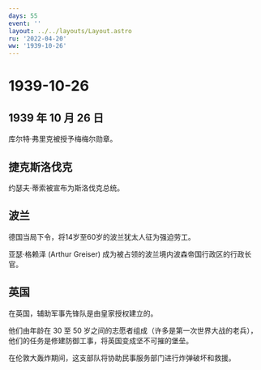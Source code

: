 ```yaml
---
days: 55
event: ''
layout: ../../layouts/Layout.astro
ru: '2022-04-20'
ww: '1939-10-26'
---
```


# 1939-10-26

## 1939 年 10 月 26 日

库尔特·弗里克被授予梅梅尔勋章。

## 捷克斯洛伐克

约瑟夫·蒂索被宣布为斯洛伐克总统。

## 波兰

德国当局下令，将14岁至60岁的波兰犹太人征为强迫劳工。

亚瑟·格赖泽 (Arthur Greiser)
成为被占领的波兰境内波森帝国行政区的行政长官。

## 英国

在英国，辅助军事先锋队是由皇家授权建立的。

他们由年龄在 30 至 50
岁之间的志愿者组成（许多是第一次世界大战的老兵），他们的任务是修建防御工事，将英国变成坚不可摧的堡垒。

在伦敦大轰炸期间，这支部队将协助民事服务部门进行炸弹破坏和救援。
